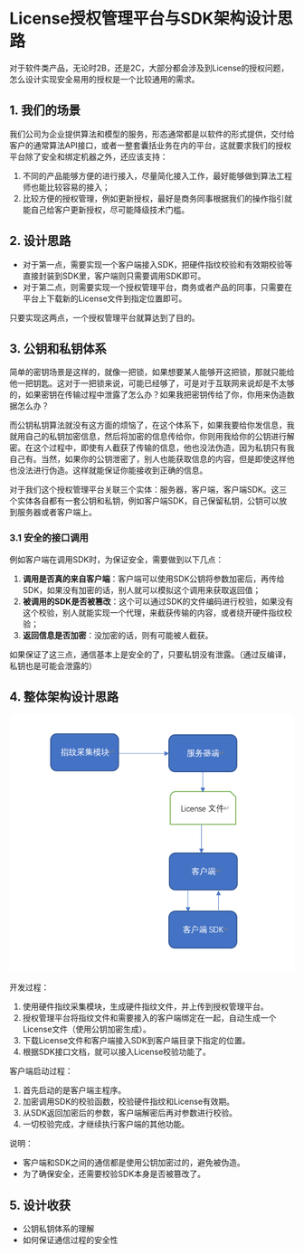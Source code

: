 # License授权管理平台与SDK架构设计思路

对于软件类产品，无论时2B，还是2C，大部分都会涉及到License的授权问题，怎么设计实现安全易用的授权是一个比较通用的需求。

## 1. 我们的场景

我们公司为企业提供算法和模型的服务，形态通常都是以软件的形式提供，交付给客户的通常算法API接口，或者一整套囊括业务在内的平台，这就要求我们的授权平台除了安全和绑定机器之外，还应该支持：

1. 不同的产品能够方便的进行接入，尽量简化接入工作，最好能够做到算法工程师也能比较容易的接入；
2. 比较方便的授权管理，例如更新授权，最好是商务同事根据我们的操作指引就能自己给客户更新授权，尽可能降级技术门槛。

## 2. 设计思路

- 对于第一点，需要实现一个客户端接入SDK，把硬件指纹校验和有效期校验等直接封装到SDK里，客户端则只需要调用SDK即可。
- 对于第二点，则需要实现一个授权管理平台，商务或者产品的同事，只需要在平台上下载新的License文件到指定位置即可。

只要实现这两点，一个授权管理平台就算达到了目的。

## 3. 公钥和私钥体系

简单的密钥场景是这样的，就像一把锁，如果想要某人能够开这把锁，那就只能给他一把钥匙。这对于一把锁来说，可能已经够了，可是对于互联网来说却是不太够的，如果密钥在传输过程中泄露了怎么办？如果我把密钥传给了你，你用来伪造数据怎么办？

而公钥私钥算法就没有这方面的烦恼了，在这个体系下，如果我要给你发信息，我就用自己的私钥加密信息，然后将加密的信息传给你，你则用我给你的公钥进行解密。在这个过程中，即使有人截获了传输的信息，他也没法伪造，因为私钥只有我自己有。当然，如果你的公钥泄密了，别人也能获取信息的内容，但是即使这样他也没法进行伪造。这样就能保证你能接收到正确的信息。

对于我们这个授权管理平台关联三个实体：服务器，客户端，客户端SDK。这三个实体各自都有一套公钥和私钥，例如客户端SDK，自己保留私钥，公钥可以放到服务器或者客户端上。

### 3.1 安全的接口调用

例如客户端在调用SDK时，为保证安全，需要做到以下几点：

1. **调用是否真的来自客户端**：客户端可以使用SDK公钥将参数加密后，再传给SDK，如果没有加密的话，别人就可以模拟这个调用来获取返回值；
2. **被调用的SDK是否被篡改**：这个可以通过SDK的文件编码进行校验，如果没有这个校验，别人就能实现一个代理，来截获传输的内容，或者绕开硬件指纹校验；
3. **返回信息是否加密**：没加密的话，则有可能被人截获。

如果保证了这三点，通信基本上是安全的了，只要私钥没有泄露。（通过反编译，私钥也是可能会泄露的）

## 4. 整体架构设计思路

![架构图](/_img/license.png)

开发过程：

1. 使用硬件指纹采集模块，生成硬件指纹文件，并上传到授权管理平台。
2. 授权管理平台将指纹文件和需要接入的客户端绑定在一起，自动生成一个License文件（使用公钥加密生成）。
3. 下载License文件和客户端接入SDK到客户端目录下指定的位置。
4. 根据SDK接口文档，就可以接入License校验功能了。

客户端启动过程：

1. 首先启动的是客户端主程序。
2. 加密调用SDK的校验函数，校验硬件指纹和License有效期。
3. 从SDK返回加密后的参数，客户端解密后再对参数进行校验。
4. 一切校验完成，才继续执行客户端的其他功能。

说明：

- 客户端和SDK之间的通信都是使用公钥加密过的，避免被伪造。
- 为了确保安全，还需要校验SDK本身是否被篡改了。

## 5. 设计收获

- 公钥私钥体系的理解
- 如何保证通信过程的安全性
